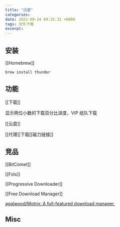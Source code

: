 ```yaml
---
title: "迅雷"
categories: 
date: 2022-09-24 09:35:32 +0800
tags: 文件下载
excerpt: 
---
```





## 安装

[[Homebrew]]

```shell
brew install thunder
```

## 功能


[[下载]]

显示两位小数的下载百分比进度，VIP 组队下载

[[云盘]]

[[代理]]下载[[磁力链接]]


## 竞品

[[BitComet]]

[[Folx]]

[[Progressive Downloader]]

[[Free Download Manager]]

[agalwood/Motrix: A full-featured download manager.](https://github.com/agalwood/Motrix)

## Misc


